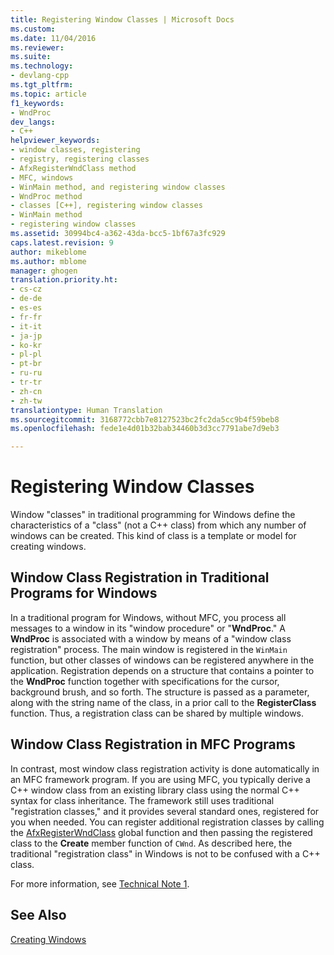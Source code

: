 ```yaml
---
title: Registering Window Classes | Microsoft Docs
ms.custom: 
ms.date: 11/04/2016
ms.reviewer: 
ms.suite: 
ms.technology:
- devlang-cpp
ms.tgt_pltfrm: 
ms.topic: article
f1_keywords:
- WndProc
dev_langs:
- C++
helpviewer_keywords:
- window classes, registering
- registry, registering classes
- AfxRegisterWndClass method
- MFC, windows
- WinMain method, and registering window classes
- WndProc method
- classes [C++], registering window classes
- WinMain method
- registering window classes
ms.assetid: 30994bc4-a362-43da-bcc5-1bf67a3fc929
caps.latest.revision: 9
author: mikeblome
ms.author: mblome
manager: ghogen
translation.priority.ht:
- cs-cz
- de-de
- es-es
- fr-fr
- it-it
- ja-jp
- ko-kr
- pl-pl
- pt-br
- ru-ru
- tr-tr
- zh-cn
- zh-tw
translationtype: Human Translation
ms.sourcegitcommit: 3168772cbb7e8127523bc2fc2da5cc9b4f59beb8
ms.openlocfilehash: fede1e4d01b32bab34460b3d3cc7791abe7d9eb3

---
```

# Registering Window Classes
Window "classes" in traditional programming for Windows define the characteristics of a "class" (not a C++ class) from which any number of windows can be created. This kind of class is a template or model for creating windows.  
  
## Window Class Registration in Traditional Programs for Windows  
 In a traditional program for Windows, without MFC, you process all messages to a window in its "window procedure" or "**WndProc**." A **WndProc** is associated with a window by means of a "window class registration" process. The main window is registered in the `WinMain` function, but other classes of windows can be registered anywhere in the application. Registration depends on a structure that contains a pointer to the **WndProc** function together with specifications for the cursor, background brush, and so forth. The structure is passed as a parameter, along with the string name of the class, in a prior call to the **RegisterClass** function. Thus, a registration class can be shared by multiple windows.  
  
## Window Class Registration in MFC Programs  
 In contrast, most window class registration activity is done automatically in an MFC framework program. If you are using MFC, you typically derive a C++ window class from an existing library class using the normal C++ syntax for class inheritance. The framework still uses traditional "registration classes," and it provides several standard ones, registered for you when needed. You can register additional registration classes by calling the [AfxRegisterWndClass](../mfc/reference/application-information-and-management.md#afxregisterwndclass) global function and then passing the registered class to the **Create** member function of `CWnd`. As described here, the traditional "registration class" in Windows is not to be confused with a C++ class.  
  
 For more information, see [Technical Note 1](../mfc/tn001-window-class-registration.md).  
  
## See Also  
 [Creating Windows](../mfc/creating-windows.md)




<!--HONumber=Jan17_HO1-->


